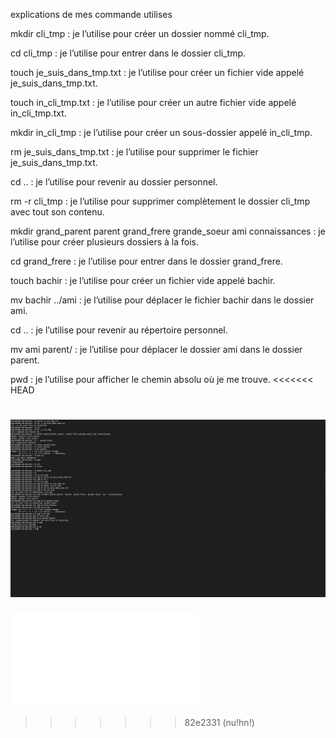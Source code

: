  
 
explications de mes commande utilises 
 
 
 
mkdir cli_tmp : je l’utilise pour créer un dossier nommé cli_tmp.

cd cli_tmp : je l’utilise pour entrer dans le dossier cli_tmp.

touch je_suis_dans_tmp.txt : je l’utilise pour créer un fichier vide appelé je_suis_dans_tmp.txt.

touch in_cli_tmp.txt : je l’utilise pour créer un autre fichier vide appelé in_cli_tmp.txt.

mkdir in_cli_tmp : je l’utilise pour créer un sous-dossier appelé in_cli_tmp.

rm je_suis_dans_tmp.txt : je l’utilise pour supprimer le fichier je_suis_dans_tmp.txt.

cd .. : je l’utilise pour revenir au dossier personnel.

rm -r cli_tmp : je l’utilise pour supprimer complètement le dossier cli_tmp avec tout son contenu.

mkdir grand_parent parent grand_frere grande_soeur ami connaissances : je l’utilise pour créer plusieurs dossiers à la fois.

cd grand_frere : je l’utilise pour entrer dans le dossier grand_frere.

touch bachir : je l’utilise pour créer un fichier vide appelé bachir.

mv bachir ../ami : je l’utilise pour déplacer le fichier bachir dans le dossier ami.

cd .. : je l’utilise pour revenir au répertoire personnel.

mv ami parent/ : je l’utilise pour déplacer le dossier ami dans le dossier parent.

pwd : je l’utilise pour afficher le chemin absolu où je me trouve.
<<<<<<< HEAD



![](image/exo1_capture1.png)
=======
 


 ![rir](exercice1_correction.md)
>>>>>>> 82e2331 (nu!hn!)
